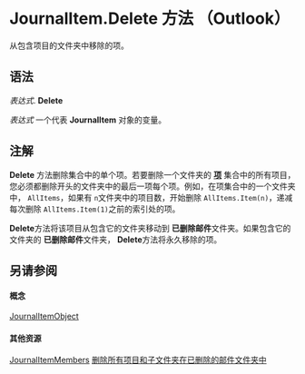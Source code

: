 
# JournalItem.Delete 方法 （Outlook）

从包含项目的文件夹中移除的项。


## 语法

 _表达式_. **Delete**

 _表达式_ 一个代表 **JournalItem** 对象的变量。


## 注解

 **Delete** 方法删除集合中的单个项。若要删除一个文件夹的 **[项](441820e7-5fe8-e5ef-83c0-9c87fd3dc9e3.md)** 集合中的所有项目，您必须都删除开头的文件夹中的最后一项每个项。例如，在项集合中的一个文件夹中， `AllItems`，如果有 `n`文件夹中的项目数，开始删除 `AllItems.Item(n)`，递减每次删除 `AllItems.Item(1)`之前的索引处的项。

 **Delete**方法将该项目从包含它的文件夹移动到 **已删除邮件**文件夹。如果包含它的文件夹的 **已删除邮件**文件夹，  **Delete**方法将永久移除的项。


## 另请参阅


#### 概念


[JournalItemObject](6e850295-39f9-47b8-e866-9622e9958c69.md)
#### 其他资源


[JournalItemMembers](13a0cd10-44bc-a167-c613-93985f698d95.md)
[删除所有项目和子文件夹在已删除的邮件文件夹中](http://msdn.microsoft.com/library/359a416b-43d4-396e-e348-5624c4ca3599%28Office.15%29.aspx)
